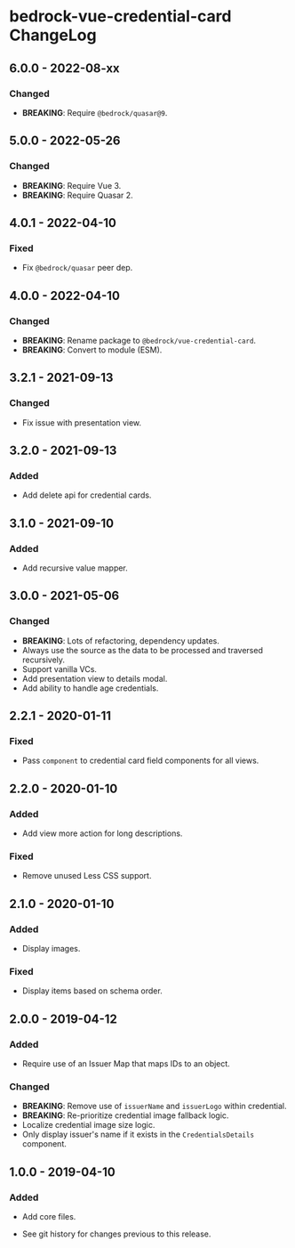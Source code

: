 # bedrock-vue-credential-card ChangeLog

## 6.0.0 - 2022-08-xx

### Changed
- **BREAKING**: Require `@bedrock/quasar@9`.

## 5.0.0 - 2022-05-26

### Changed
- **BREAKING**: Require Vue 3.
- **BREAKING**: Require Quasar 2.

## 4.0.1 - 2022-04-10

### Fixed
- Fix `@bedrock/quasar` peer dep.

## 4.0.0 - 2022-04-10

### Changed
- **BREAKING**: Rename package to `@bedrock/vue-credential-card`.
- **BREAKING**: Convert to module (ESM).

## 3.2.1 - 2021-09-13

### Changed
- Fix issue with presentation view.

## 3.2.0 - 2021-09-13

### Added
- Add delete api for credential cards.

## 3.1.0 - 2021-09-10

### Added
- Add recursive value mapper.

## 3.0.0 - 2021-05-06

### Changed
- **BREAKING**: Lots of refactoring, dependency updates.
- Always use the source as the data to be processed and traversed recursively.
- Support vanilla VCs.
- Add presentation view to details modal.
- Add ability to handle age credentials.

## 2.2.1 - 2020-01-11

### Fixed
- Pass `component` to credential card field components for all views.

## 2.2.0 - 2020-01-10

### Added
- Add view more action for long descriptions.

### Fixed
- Remove unused Less CSS support.

## 2.1.0 - 2020-01-10

### Added
- Display images.

### Fixed
- Display items based on schema order.

## 2.0.0 - 2019-04-12

### Added
- Require use of an Issuer Map that maps IDs to an object.

### Changed
- **BREAKING**: Remove use of `issuerName` and `issuerLogo` within credential.
- **BREAKING**: Re-prioritize credential image fallback logic.
- Localize credential image size logic.
- Only display issuer's name if it exists in the `CredentialsDetails` component.

## 1.0.0 - 2019-04-10

### Added
- Add core files.

- See git history for changes previous to this release.
